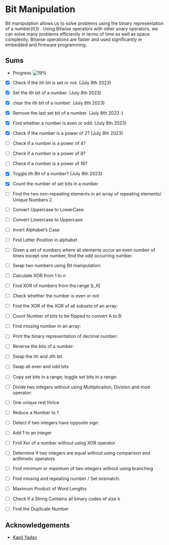 
# Bit Manipulation

Bit manipulation allows us to solve problems using the binary representation of a number(0,1) .
Using Bitwise operators with other unary operators, we can solve many problems efficiently in terms of time as well as space complexity.
Bitwise operations are faster and used significantly in embedded and firmware programming.

## Sums
- Progress ![19%](https://progress-bar.dev/19)

- [x] Check if the ith bit is set or not. (July 8th 2023)
- [x] Set the ith bit of a number. (July 8th 2023)
- [x] clear the ith bit of a number. (July 8th 2023)
- [x] Remove the last set bit of a number. (July 8th 2023 :)
- [x] Find whether a number is even or odd. (July 8th 2023)
- [x] Check if the number is a power of 2? (July 8th 2023)
- [ ] Check if a number is a power of 4?
- [ ] Check if a number is a power of 8?
- [ ] Check if a number is a power of 16?
- [x] Toggle ith Bit of a number? (July 8th 2023)
- [x] Count the number of set bits in a number
- [ ] Find the two non-repeating elements in an array of repeating elements/ Unique Numbers 2
- [ ] Convert Uppercase to LowerCase:
- [ ] Convert Lowercase to Uppercase
- [ ] Invert Alphabet’s Case
- [ ] Find Letter Position in alphabet
- [ ] Given a set of numbers where all elements occur an even number of times except one number, find the odd occurring number.
- [ ] Swap two numbers using Bit manipulation:
- [ ] Calculate XOR from 1 to n
- [ ] Find XOR of numbers from the range [L,R]
- [ ] Check whether the number is even or not
- [ ] Find the XOR of the XOR of all subsets of an array:
- [ ] Count Number of bits to be flipped to convert A to B:
- [ ] Find missing number in an array:
- [ ] Print the binary representation of decimal number:
- [ ] Reverse the bits of a number:
- [ ] Swap the ith and Jth bit.
- [ ] Swap all even and odd bits
- [ ] Copy set bits in a range, toggle set bits in a range:
- [ ] Divide two integers without using Multiplication, Division and mod operator:
- [ ] One unique rest thrice
- [ ] Reduce a Number to 1
- [ ] Detect if two integers have opposite sign
- [ ] Add 1 to an integer
- [ ] Find Xor of a number without using XOR operator
- [ ] Determine if two integers are equal without using comparison and arithmetic operators
- [ ] Find minimum or maximum of two integers without using branching
- [ ] Find missing and repeating number / Set mismatch:
- [ ] Maximum Product of Word Lengths
- [ ] Check if a String Contains all binary codes of size k
- [ ] Find the Duplicate Number


## Acknowledgements

 - [Kapil Yadav](https://www.linkedin.com/posts/kapilyadav22_bit-manipulation-notes-by-kapil-yadav-activity-6995227168423194624-FlWu?utm_source=share&utm_medium=member_desktop)
 
